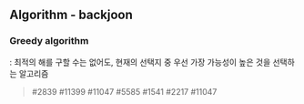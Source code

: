 ## Algorithm  - backjoon

### Greedy algorithm
: 최적의 해를 구할 수는 없어도, 현재의 선택지 중 우선 가장 가능성이 높은 것을 선택하는 알고리즘
> #2839 #11399 #11047 #5585 #1541 #2217 #11047
